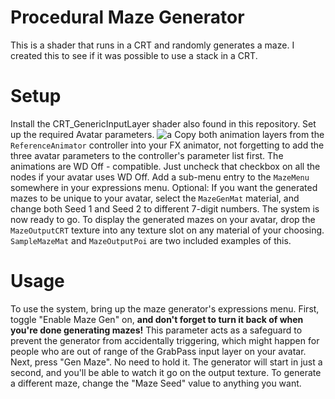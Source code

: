 # Procedural Maze Generator
This is a shader that runs in a CRT and randomly generates a maze. I created this to see if it was possible to use a stack in a CRT.

# Setup
Install the CRT_GenericInputLayer shader also found in this repository.
Set up the required Avatar parameters.
![a](https://github.com/89Mods/ShaderPlayground/MazeGenerator/blob/main/parameterSetup.png?raw=true)
Copy both animation layers from the `ReferenceAnimator` controller into your FX animator, not forgetting to add the three avatar parameters to the controller's parameter list first.
The animations are WD Off - compatible. Just uncheck that checkbox on all the nodes if your avatar uses WD Off.
Add a sub-menu entry to the `MazeMenu` somewhere in your expressions menu.
Optional: If you want the generated mazes to be unique to your avatar, select the `MazeGenMat` material, and change both Seed 1 and Seed 2 to different 7-digit numbers.
The system is now ready to go. To display the generated mazes on your avatar, drop the `MazeOutputCRT` texture into any texture slot on any material of your choosing. `SampleMazeMat` and `MazeOutputPoi` are two included examples of this.

# Usage
To use the system, bring up the maze generator's expressions menu. First, toggle "Enable Maze Gen" on, **and don't forget to turn it back of when you're done generating mazes!** This parameter acts as a safeguard to prevent the generator from accidentally triggering, which might happen for people who are out of range of the GrabPass input layer on your avatar.
Next, press "Gen Maze". No need to hold it. The generator will start in just a second, and you'll be able to watch it go on the output texture.
To generate a different maze, change the "Maze Seed" value to anything you want.

